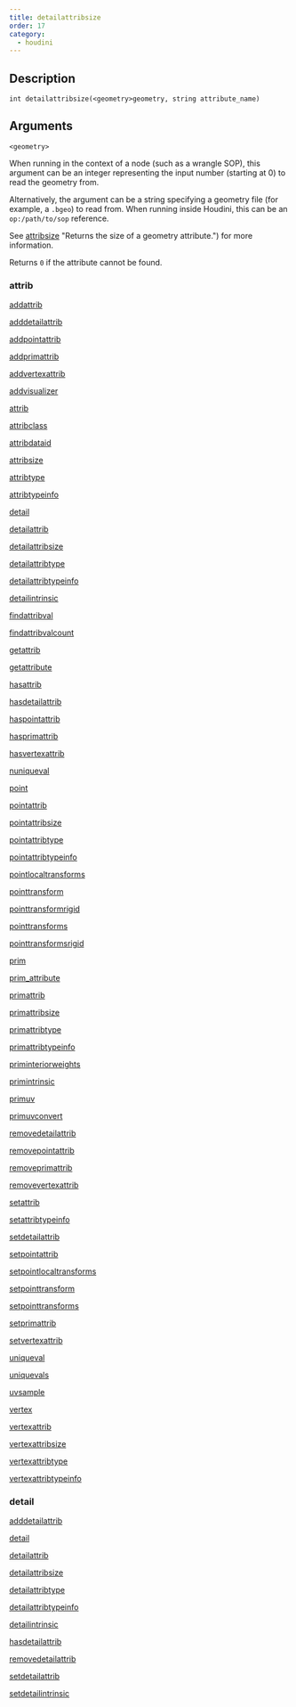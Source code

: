 ```yaml
---
title: detailattribsize
order: 17
category:
  - houdini
---
```


## Description

`int detailattribsize(<geometry>geometry, string attribute_name)`

## Arguments

`<geometry>`

When running in the context of a node (such as a wrangle SOP), this argument
can be an integer representing the input number (starting at 0) to read the
geometry from.

Alternatively, the argument can be a string specifying a geometry file (for
example, a `.bgeo`) to read from. When running inside Houdini, this can be an
`op:/path/to/sop` reference.

See [attribsize](attribsize.html) "Returns the size of a geometry attribute.")
for more information.

Returns `0` if the attribute cannot be found.

### attrib

[addattrib ](addattrib.html)

[adddetailattrib ](adddetailattrib.html)

[addpointattrib ](addpointattrib.html)

[addprimattrib ](addprimattrib.html)

[addvertexattrib ](addvertexattrib.html)

[addvisualizer ](addvisualizer.html)

[attrib ](attrib.html)

[attribclass ](attribclass.html)

[attribdataid ](attribdataid.html)

[attribsize ](attribsize.html)

[attribtype ](attribtype.html)

[attribtypeinfo ](attribtypeinfo.html)

[detail ](detail.html)

[detailattrib ](detailattrib.html)

[detailattribsize ](detailattribsize.html)

[detailattribtype ](detailattribtype.html)

[detailattribtypeinfo ](detailattribtypeinfo.html)

[detailintrinsic ](detailintrinsic.html)

[findattribval ](findattribval.html)

[findattribvalcount ](findattribvalcount.html)

[getattrib ](getattrib.html)

[getattribute ](getattribute.html)

[hasattrib ](hasattrib.html)

[hasdetailattrib ](hasdetailattrib.html)

[haspointattrib ](haspointattrib.html)

[hasprimattrib ](hasprimattrib.html)

[hasvertexattrib ](hasvertexattrib.html)

[nuniqueval ](nuniqueval.html)

[point ](point.html)

[pointattrib ](pointattrib.html)

[pointattribsize ](pointattribsize.html)

[pointattribtype ](pointattribtype.html)

[pointattribtypeinfo ](pointattribtypeinfo.html)

[pointlocaltransforms ](pointlocaltransforms.html)

[pointtransform ](pointtransform.html)

[pointtransformrigid ](pointtransformrigid.html)

[pointtransforms ](pointtransforms.html)

[pointtransformsrigid ](pointtransformsrigid.html)

[prim ](prim.html)

[prim_attribute ](prim_attribute.html)

[primattrib ](primattrib.html)

[primattribsize ](primattribsize.html)

[primattribtype ](primattribtype.html)

[primattribtypeinfo ](primattribtypeinfo.html)

[priminteriorweights ](priminteriorweights.html)

[primintrinsic ](primintrinsic.html)

[primuv ](primuv.html)

[primuvconvert ](primuvconvert.html)

[removedetailattrib ](removedetailattrib.html)

[removepointattrib ](removepointattrib.html)

[removeprimattrib ](removeprimattrib.html)

[removevertexattrib ](removevertexattrib.html)

[setattrib ](setattrib.html)

[setattribtypeinfo ](setattribtypeinfo.html)

[setdetailattrib ](setdetailattrib.html)

[setpointattrib ](setpointattrib.html)

[setpointlocaltransforms ](setpointlocaltransforms.html)

[setpointtransform ](setpointtransform.html)

[setpointtransforms ](setpointtransforms.html)

[setprimattrib ](setprimattrib.html)

[setvertexattrib ](setvertexattrib.html)

[uniqueval ](uniqueval.html)

[uniquevals ](uniquevals.html)

[uvsample ](uvsample.html)

[vertex ](vertex.html)

[vertexattrib ](vertexattrib.html)

[vertexattribsize ](vertexattribsize.html)

[vertexattribtype ](vertexattribtype.html)

[vertexattribtypeinfo ](vertexattribtypeinfo.html)

### detail

[adddetailattrib ](adddetailattrib.html)

[detail ](detail.html)

[detailattrib ](detailattrib.html)

[detailattribsize ](detailattribsize.html)

[detailattribtype ](detailattribtype.html)

[detailattribtypeinfo ](detailattribtypeinfo.html)

[detailintrinsic ](detailintrinsic.html)

[hasdetailattrib ](hasdetailattrib.html)

[removedetailattrib ](removedetailattrib.html)

[setdetailattrib ](setdetailattrib.html)

[setdetailintrinsic ](setdetailintrinsic.html)

